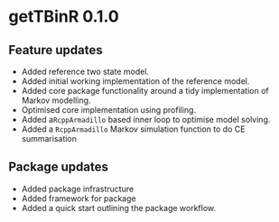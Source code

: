 # getTBinR 0.1.0

## Feature updates

* Added reference two state model.
* Added initial working implementation of the reference model.
* Added core package functionality around a tidy implementation of Markov modelling.
* Optimised core implementation using profiling.
* Added a`RcppArmadillo` based inner loop to optimise model solving.
* Added a `RcppArmadillo` Markov simulation function to do CE summarisation

## Package updates

* Added package infrastructure
* Added framework for package
* Added a quick start outlining the package workflow.